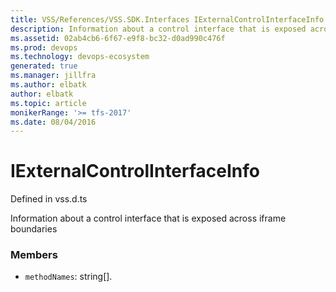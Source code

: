 ```yaml
---
title: VSS/References/VSS.SDK.Interfaces IExternalControlInterfaceInfo API | Extensions for Azure DevOps Services
description: Information about a control interface that is exposed across iframe boundaries
ms.assetid: 02ab4cb6-6f67-e9f8-bc32-d0ad990c476f
ms.prod: devops
ms.technology: devops-ecosystem
generated: true
ms.manager: jillfra
ms.author: elbatk
author: elbatk
ms.topic: article
monikerRange: '>= tfs-2017'
ms.date: 08/04/2016
---
```


# IExternalControlInterfaceInfo

Defined in vss.d.ts


Information about a control interface that is exposed across iframe boundaries 

### Members

* `methodNames`: string[]. 


